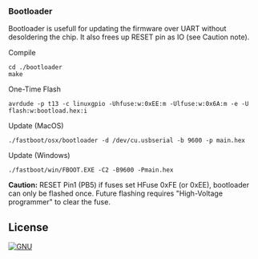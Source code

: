 ### Bootloader

Bootloader is usefull for updating the firmware over UART without desoldering the chip. It also frees up RESET pin as IO (see Caution note).

Compile
```
cd ./bootloader
make
```
One-Time Flash
```
avrdude -p t13 -c linuxgpio -Uhfuse:w:0xEE:m -Ulfuse:w:0x6A:m -e -U flash:w:bootload.hex:i
```
Update (MacOS)
```
./fastboot/osx/bootloader -d /dev/cu.usbserial -b 9600 -p main.hex
```
Update (Windows)
```
./fastboot/win/FBOOT.EXE -C2 -B9600 -Pmain.hex
```

**Caution:** RESET Pin1 (PB5) if fuses set HFuse 0xFE (or 0xEE), bootloader can only be flashed once. Future flashing requires "High-Voltage programmer" to clear the fuse.

## License

[![GNU](https://upload.wikimedia.org/wikipedia/commons/thumb/2/22/Heckert_GNU_white.svg/38px-Heckert_GNU_white.svg.png)](https://www.gnu.org/licenses/)